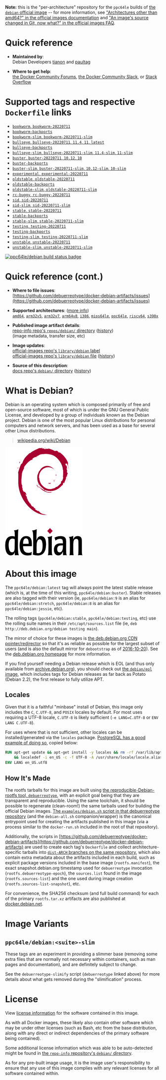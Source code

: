 <!--

********************************************************************************

WARNING:

    DO NOT EDIT "debian/README.md"

    IT IS AUTO-GENERATED

    (from the other files in "debian/" combined with a set of templates)

********************************************************************************

-->

**Note:** this is the "per-architecture" repository for the `ppc64le` builds of [the `debian` official image](https://hub.docker.com/_/debian) -- for more information, see ["Architectures other than amd64?" in the official images documentation](https://github.com/docker-library/official-images#architectures-other-than-amd64) and ["An image's source changed in Git, now what?" in the official images FAQ](https://github.com/docker-library/faq#an-images-source-changed-in-git-now-what).

# Quick reference

-	**Maintained by**:  
	Debian Developers [tianon](https://qa.debian.org/developer.php?login=tianon) and [paultag](https://qa.debian.org/developer.php?login=paultag)

-	**Where to get help**:  
	[the Docker Community Forums](https://forums.docker.com/), [the Docker Community Slack](https://dockr.ly/slack), or [Stack Overflow](https://stackoverflow.com/search?tab=newest&q=docker)

# Supported tags and respective `Dockerfile` links

-	[`bookworm`, `bookworm-20220711`](https://github.com/debuerreotype/docker-debian-artifacts/blob/1e5984ac1b6b379d00301cd00f7777c3f5f208a3/bookworm/Dockerfile)
-	[`bookworm-backports`](https://github.com/debuerreotype/docker-debian-artifacts/blob/1e5984ac1b6b379d00301cd00f7777c3f5f208a3/bookworm/backports/Dockerfile)
-	[`bookworm-slim`, `bookworm-20220711-slim`](https://github.com/debuerreotype/docker-debian-artifacts/blob/1e5984ac1b6b379d00301cd00f7777c3f5f208a3/bookworm/slim/Dockerfile)
-	[`bullseye`, `bullseye-20220711`, `11.4`, `11`, `latest`](https://github.com/debuerreotype/docker-debian-artifacts/blob/1e5984ac1b6b379d00301cd00f7777c3f5f208a3/bullseye/Dockerfile)
-	[`bullseye-backports`](https://github.com/debuerreotype/docker-debian-artifacts/blob/1e5984ac1b6b379d00301cd00f7777c3f5f208a3/bullseye/backports/Dockerfile)
-	[`bullseye-slim`, `bullseye-20220711-slim`, `11.4-slim`, `11-slim`](https://github.com/debuerreotype/docker-debian-artifacts/blob/1e5984ac1b6b379d00301cd00f7777c3f5f208a3/bullseye/slim/Dockerfile)
-	[`buster`, `buster-20220711`, `10.12`, `10`](https://github.com/debuerreotype/docker-debian-artifacts/blob/1e5984ac1b6b379d00301cd00f7777c3f5f208a3/buster/Dockerfile)
-	[`buster-backports`](https://github.com/debuerreotype/docker-debian-artifacts/blob/1e5984ac1b6b379d00301cd00f7777c3f5f208a3/buster/backports/Dockerfile)
-	[`buster-slim`, `buster-20220711-slim`, `10.12-slim`, `10-slim`](https://github.com/debuerreotype/docker-debian-artifacts/blob/1e5984ac1b6b379d00301cd00f7777c3f5f208a3/buster/slim/Dockerfile)
-	[`experimental`, `experimental-20220711`](https://github.com/debuerreotype/docker-debian-artifacts/blob/1e5984ac1b6b379d00301cd00f7777c3f5f208a3/experimental/Dockerfile)
-	[`oldstable`, `oldstable-20220711`](https://github.com/debuerreotype/docker-debian-artifacts/blob/1e5984ac1b6b379d00301cd00f7777c3f5f208a3/oldstable/Dockerfile)
-	[`oldstable-backports`](https://github.com/debuerreotype/docker-debian-artifacts/blob/1e5984ac1b6b379d00301cd00f7777c3f5f208a3/oldstable/backports/Dockerfile)
-	[`oldstable-slim`, `oldstable-20220711-slim`](https://github.com/debuerreotype/docker-debian-artifacts/blob/1e5984ac1b6b379d00301cd00f7777c3f5f208a3/oldstable/slim/Dockerfile)
-	[`rc-buggy`, `rc-buggy-20220711`](https://github.com/debuerreotype/docker-debian-artifacts/blob/1e5984ac1b6b379d00301cd00f7777c3f5f208a3/rc-buggy/Dockerfile)
-	[`sid`, `sid-20220711`](https://github.com/debuerreotype/docker-debian-artifacts/blob/1e5984ac1b6b379d00301cd00f7777c3f5f208a3/sid/Dockerfile)
-	[`sid-slim`, `sid-20220711-slim`](https://github.com/debuerreotype/docker-debian-artifacts/blob/1e5984ac1b6b379d00301cd00f7777c3f5f208a3/sid/slim/Dockerfile)
-	[`stable`, `stable-20220711`](https://github.com/debuerreotype/docker-debian-artifacts/blob/1e5984ac1b6b379d00301cd00f7777c3f5f208a3/stable/Dockerfile)
-	[`stable-backports`](https://github.com/debuerreotype/docker-debian-artifacts/blob/1e5984ac1b6b379d00301cd00f7777c3f5f208a3/stable/backports/Dockerfile)
-	[`stable-slim`, `stable-20220711-slim`](https://github.com/debuerreotype/docker-debian-artifacts/blob/1e5984ac1b6b379d00301cd00f7777c3f5f208a3/stable/slim/Dockerfile)
-	[`testing`, `testing-20220711`](https://github.com/debuerreotype/docker-debian-artifacts/blob/1e5984ac1b6b379d00301cd00f7777c3f5f208a3/testing/Dockerfile)
-	[`testing-backports`](https://github.com/debuerreotype/docker-debian-artifacts/blob/1e5984ac1b6b379d00301cd00f7777c3f5f208a3/testing/backports/Dockerfile)
-	[`testing-slim`, `testing-20220711-slim`](https://github.com/debuerreotype/docker-debian-artifacts/blob/1e5984ac1b6b379d00301cd00f7777c3f5f208a3/testing/slim/Dockerfile)
-	[`unstable`, `unstable-20220711`](https://github.com/debuerreotype/docker-debian-artifacts/blob/1e5984ac1b6b379d00301cd00f7777c3f5f208a3/unstable/Dockerfile)
-	[`unstable-slim`, `unstable-20220711-slim`](https://github.com/debuerreotype/docker-debian-artifacts/blob/1e5984ac1b6b379d00301cd00f7777c3f5f208a3/unstable/slim/Dockerfile)

[![ppc64le/debian build status badge](https://img.shields.io/jenkins/s/https/doi-janky.infosiftr.net/job/multiarch/job/ppc64le/job/debian.svg?label=ppc64le/debian%20%20build%20job)](https://doi-janky.infosiftr.net/job/multiarch/job/ppc64le/job/debian/)

# Quick reference (cont.)

-	**Where to file issues**:  
	[https://github.com/debuerreotype/docker-debian-artifacts/issues](https://github.com/debuerreotype/docker-debian-artifacts/issues)

-	**Supported architectures**: ([more info](https://github.com/docker-library/official-images#architectures-other-than-amd64))  
	[`amd64`](https://hub.docker.com/r/amd64/debian/), [`arm32v5`](https://hub.docker.com/r/arm32v5/debian/), [`arm32v7`](https://hub.docker.com/r/arm32v7/debian/), [`arm64v8`](https://hub.docker.com/r/arm64v8/debian/), [`i386`](https://hub.docker.com/r/i386/debian/), [`mips64le`](https://hub.docker.com/r/mips64le/debian/), [`ppc64le`](https://hub.docker.com/r/ppc64le/debian/), [`riscv64`](https://hub.docker.com/r/riscv64/debian/), [`s390x`](https://hub.docker.com/r/s390x/debian/)

-	**Published image artifact details**:  
	[repo-info repo's `repos/debian/` directory](https://github.com/docker-library/repo-info/blob/master/repos/debian) ([history](https://github.com/docker-library/repo-info/commits/master/repos/debian))  
	(image metadata, transfer size, etc)

-	**Image updates**:  
	[official-images repo's `library/debian` label](https://github.com/docker-library/official-images/issues?q=label%3Alibrary%2Fdebian)  
	[official-images repo's `library/debian` file](https://github.com/docker-library/official-images/blob/master/library/debian) ([history](https://github.com/docker-library/official-images/commits/master/library/debian))

-	**Source of this description**:  
	[docs repo's `debian/` directory](https://github.com/docker-library/docs/tree/master/debian) ([history](https://github.com/docker-library/docs/commits/master/debian))

# What is Debian?

Debian is an operating system which is composed primarily of free and open-source software, most of which is under the GNU General Public License, and developed by a group of individuals known as the Debian project. Debian is one of the most popular Linux distributions for personal computers and network servers, and has been used as a base for several other Linux distributions.

> [wikipedia.org/wiki/Debian](https://en.wikipedia.org/wiki/Debian)

![logo](https://raw.githubusercontent.com/docker-library/docs/b449be7df57e9ed9086bb5821bfb5d6cdc5d67a4/debian/logo.png)

# About this image

The `ppc64le/debian:latest` tag will always point the latest stable release (which is, at the time of this writing, `ppc64le/debian:buster`). Stable releases are also tagged with their version (ie, `ppc64le/debian:9` is an alias for `ppc64le/debian:stretch`, `ppc64le/debian:8` is an alias for `ppc64le/debian:jessie`, etc).

The rolling tags (`ppc64le/debian:stable`, `ppc64le/debian:testing`, etc) use the rolling suite names in their `/etc/apt/sources.list` file (ie, `deb http://deb.debian.org/debian testing main`).

The mirror of choice for these images is [the deb.debian.org CDN pointer/redirector](https://deb.debian.org) so that it's as reliable as possible for the largest subset of users (and is also the default mirror for `debootstrap` as of [2016-10-20](https://anonscm.debian.org/cgit/d-i/debootstrap.git/commit/?id=9e8bc60ad1ccf3a25ce7890526b70059f3e770de)). See the [deb.debian.org homepage](https://deb.debian.org) for more information.

If you find yourself needing a Debian release which is EOL (and thus only available from [archive.debian.org](http://archive.debian.org)), you should check out [the `debian/eol` image](https://hub.docker.com/r/debian/eol/), which includes tags for Debian releases as far back as Potato (Debian 2.2), the first release to fully utilize APT.

## Locales

Given that it is a faithful "minbase" install of Debian, this image only includes the `C`, `C.UTF-8`, and `POSIX` locales by default. For most uses requiring a UTF-8 locale, `C.UTF-8` is likely sufficient (`-e LANG=C.UTF-8` or `ENV LANG C.UTF-8`).

For uses where that is not sufficient, other locales can be installed/generated via the `locales` package. [PostgreSQL has a good example of doing so](https://github.com/docker-library/postgres/blob/69bc540ecfffecce72d49fa7e4a46680350037f9/9.6/Dockerfile#L21-L24), copied below:

```dockerfile
RUN apt-get update && apt-get install -y locales && rm -rf /var/lib/apt/lists/* \
	&& localedef -i en_US -c -f UTF-8 -A /usr/share/locale/locale.alias en_US.UTF-8
ENV LANG en_US.utf8
```

## How It's Made

The rootfs tarballs for this image are built using [the reproducible-Debian-rootfs tool, `debuerreotype`](https://github.com/debuerreotype/debuerreotype), with an explicit goal being that they are transparent and reproducible. Using the same toolchain, it should be possible to regenerate (clean-room!) the same tarballs used for building the official Debian images. [The `examples/debian.sh` script in that debuerreotype repository](https://github.com/debuerreotype/debuerreotype/blob/master/examples/debian.sh) (and the `debian-all.sh` companion/wrapper) is the canonical entrypoint used for creating the artifacts published in this image (via a process similar to the `docker-run.sh` included in the root of that repository).

Additionally, the scripts in [https://github.com/debuerreotype/docker-debian-artifacts](https://github.com/debuerreotype/docker-debian-artifacts) are used to create each tag's `Dockerfile` and collect architecture-specific tarballs into [`dist-ARCH` branches on the same repository](https://github.com/debuerreotype/docker-debian-artifacts/branches), which also contain extra metadata about the artifacts included in each build, such as explicit package versions included in the base image (`rootfs.manifest`), the exact snapshot.debian.org timestamp used for `debuerreotype` invocation (`rootfs.debuerreotype-epoch`), the `sources.list` found in the image (`rootfs.sources-list`) and the one used during image creation (`rootfs.sources-list-snapshot`), etc.

For convenience, the SHA256 checksum (and full build command) for each of the primary `rootfs.tar.xz` artifacts are also published at [docker.debian.net](https://docker.debian.net/).

# Image Variants

## `ppc64le/debian:<suite>-slim`

These tags are an experiment in providing a slimmer base (removing some extra files that are normally not necessary within containers, such as man pages and documentation), and are definitely subject to change.

See the `debuerreotype-slimify` script (`debuerreotype` linked above) for more details about what gets removed during the "slimification" process.

# License

View [license information](https://www.debian.org/social_contract#guidelines) for the software contained in this image.

As with all Docker images, these likely also contain other software which may be under other licenses (such as Bash, etc from the base distribution, along with any direct or indirect dependencies of the primary software being contained).

Some additional license information which was able to be auto-detected might be found in [the `repo-info` repository's `debian/` directory](https://github.com/docker-library/repo-info/tree/master/repos/debian).

As for any pre-built image usage, it is the image user's responsibility to ensure that any use of this image complies with any relevant licenses for all software contained within.
